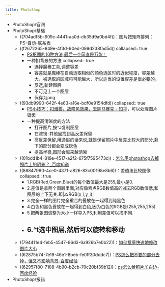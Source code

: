 ```yaml
---
title: PhotoShop
---
```


- PhotoShop/官网
- PhotoShop/基础
	- ((704adf5b-609c-4441-aa0d-db35d9a0bd4f))：图片按矩阵排列：PS-自动-联系表
	- ((f2672265-849e-4f3d-90ed-099d238fad5d))
	  collapsed:: true
		- [PS抠图的10种方法,最后一个简直是万能！](https://www.sohu.com/a/139276480_699485)
		- 一种扣背景的方法
		  collapsed:: true
			- 选择魔棒工具,调整容差
			- 容差就是魔棒在自动选取相似的颜色选区时的近似程度，容差越大，被选取的区域将可能越大，所以适当的设置容差是很必要的。
			- 反选,新建图层
			- 不可见上一个图层
			- 保存为png
	- ((93db9990-642f-4e63-a16e-bdf0e9154dfd))
	  collapsed:: true
		- [PS小技巧：扣烟雾，故障风效果，去除马赛克 - 知乎](https://www.zhihu.com/zvideo/1425489108231299072?utm_source=wechat_session&utm_medium=social&utm_oi=903663640190803968)，可以处理图片锯齿
		- 一种提高清晰度的方法
			- 打开图片,按^J复制图层
			- 在滤镜-其他里找到高反差保留
			- 高反差保留,用通俗的话来说,就是保留照片中反差比较大的部分,剩下的部分都会变成灰色
			- 提高半径,图形会越来越清晰
	- ((01bdd1b4-819e-4517-a2f2-675f7595473c))：[怎么用photoshop去掉照片上的阴影？_百度知道](https://zhidao.baidu.com/question/584005843.html?qbl=relate_question_2&word=%C5%C4%D6%A4%BC%FE%D5%D5%D3%D0%D2%F5%D3%B0)
	- ((86847960-4ce0-4371-a826-83c00198e8b6))：差值法比较图像
	  collapsed:: true
		- 1.RGB(Red,Green,Blue)的每个数值最大是255,最小是0.
		- 2.差值是拿两个图层里面,对应像素点RGB数值高的减去RGB数值低,和图层的上下无关.即|△RGB(x_i,y_i)|
		- 3.完全一样的图片完全重合的叠放在一起得到纯黑色.
		- 4.白色和黑色叠放在一起得到白色,因为白色的RGB是(255,255,255)
		- 5.把两张图调整为大小一样导入PS,利用差值可以找不同.
		- 6.^t选中图层,然后可以旋转和移动
			-
	- ((794411e4-feb5-4547-96d3-6a926b7e0b22))：[如何批量快速地修改图片大小](https://jingyan.baidu.com/article/11c17a2cc93bc4f446e39d35.html)
	- ((62875b74-7e19-46e1-8beb-fe0ff30dddc7))：[PS怎么把不要的部分去掉，但又不影响背景-百度经验](https://jingyan.baidu.com/article/cbf0e500fe4d4d6fab289334.html)
	- ((62957f80-7108-4b90-b2cb-70c20bf39b12))：[ps怎么给照片加白边-百度经验](https://jingyan.baidu.com/article/4f34706ecf7364a286b56d04.html)
- PhotoShop/报错